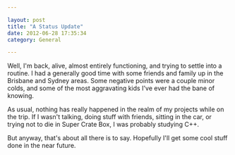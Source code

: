 ```yaml
---

layout: post
title: "A Status Update"
date: 2012-06-28 17:35:34
category: General

---
```


Well, I'm back, alive, almost entirely functioning, and trying to settle into a routine. I had a generally good time with some friends and family up in the Brisbane and Sydney areas. Some negative points were a couple minor colds, and some of the most aggravating kids I've ever had the bane of knowing.

As usual, nothing has really happened in the realm of my projects while on the trip. If I wasn't talking, doing stuff with friends, sitting in the car, or trying not to die in Super Crate Box, I was probably studying C++. 

But anyway, that's about all there is to say. Hopefully I'll get some cool stuff done in the near future.
